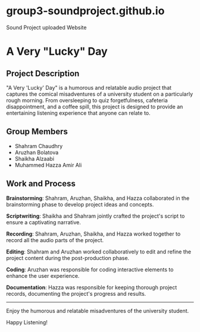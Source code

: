 # group3-soundproject.github.io
Sound Project uploaded Website 
# A Very "Lucky" Day

## Project Description

"A Very 'Lucky' Day" is a humorous and relatable audio project that captures the comical misadventures of a university student on a particularly rough morning. From oversleeping to quiz forgetfulness, cafeteria disappointment, and a coffee spill, this project is designed to provide an entertaining listening experience that anyone can relate to.

## Group Members

- Shahram Chaudhry
- Aruzhan Bolatova
- Shaikha Alzaabi
- Muhammed Hazza Amir Ali

## Work and Process

**Brainstorming**: Shahram, Aruzhan, Shaikha, and Hazza collaborated in the brainstorming phase to develop project ideas and concepts.

**Scriptwriting**: Shaikha and Shahram jointly crafted the project's script to ensure a captivating narrative.

**Recording**: Shahram, Aruzhan, Shaikha, and Hazza worked together to record all the audio parts of the project.

**Editing**: Shahram and Aruzhan worked collaboratively to edit and refine the project content during the post-production phase.

**Coding**: Aruzhan was responsible for coding interactive elements to enhance the user experience.

**Documentation**: Hazza was responsible for keeping thorough project records, documenting the project's progress and results.





---

Enjoy the humorous and relatable misadventures of the university student.

Happy Listening!
